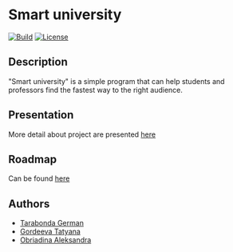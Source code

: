 # Smart university
[![Build](https://github.com/xbreathoflife/se-course-2021/actions/workflows/build.yml/badge.svg)](https://github.com/xbreathoflife/se-course-2021/actions/workflows/build.yml)
[![License](https://img.shields.io/badge/License-Apache_2.0-blue.svg)](https://opensource.org/licenses/Apache-2.0)

## Description

"Smart university" is a simple program that can help students and professors find the fastest way to the right audience. 

## Presentation

More detail about project are presented [here](https://docs.google.com/presentation/d/1Wpw_my4mmOnnsPz0uM-tKRR_Cz3yJxvJiGZvk23Va1k/edit?usp=sharing)

## Roadmap

Can be found [here](https://www.yumpu.com/en/document/read/65980584/roadmap)

## Authors
- [Tarabonda German](http://t.me/kot239)
- [Gordeeva Tatyana](http://t.me/sarnatk)
- [Obriadina Aleksandra](http://t.me/enotik30)
